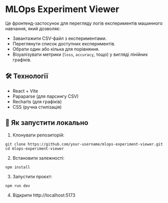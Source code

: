 # MLOps Experiment Viewer

Це фронтенд-застосунок для перегляду логів експериментів машинного навчання, який дозволяє:

- Завантажити CSV-файл з експериментами.
- Переглянути список доступних експериментів.
- Обрати один або кілька для порівняння.
- Візуалізувати метрики (`loss`, `accuracy`, тощо) у вигляді лінійних графіків.

## 🛠️ Технології

- React + Vite
- Papaparse (для парсингу CSV)
- Recharts (для графіків)
- CSS (ручна стилізація)

## 🚀 Як запустити локально

1. Клонувати репозиторій:

```git clone https://github.com/your-username/mlops-experiment-viewer.git```
```cd mlops-experiment-viewer```

2. Встановити залежності: 

```npm install```

3. Запустити проєкт:

```npm run dev```

4. Відкрити http://localhost:5173


